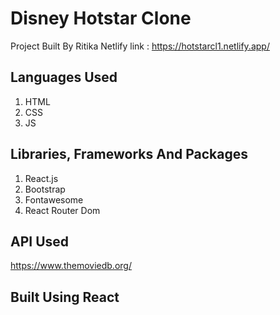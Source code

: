 # Disney Hotstar Clone

Project Built By Ritika
Netlify link : https://hotstarcl1.netlify.app/

## Languages Used

1. HTML
2. CSS
3. JS

## Libraries, Frameworks And Packages

1. React.js
2. Bootstrap
3. Fontawesome
4. React Router Dom

## API Used

https://www.themoviedb.org/

## Built Using React
